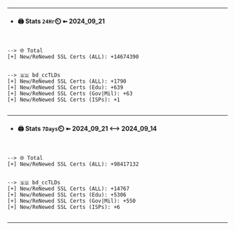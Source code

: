

---
- #### 🖨️ **Stats** `24Hr`⏲️ ➼ 2024_09_21
```console


--> 🌐 Total
[+] New/ReNewed SSL Certs (ALL): +14674390


--> 🇧🇩 bd_ccTLDs
[+] New/ReNewed SSL Certs (ALL): +1790
[+] New/ReNewed SSL Certs (Edu): +639
[+] New/ReNewed SSL Certs (Gov|Mil): +63
[+] New/ReNewed SSL Certs (ISPs): +1


```

---
- #### 🖨️ **Stats** `7Days`⏲️ ➼ 2024_09_21 <--> 2024_09_14
```console


--> 🌐 Total
[+] New/ReNewed SSL Certs (ALL): +98417132


--> 🇧🇩 bd_ccTLDs
[+] New/ReNewed SSL Certs (ALL): +14767
[+] New/ReNewed SSL Certs (Edu): +5306
[+] New/ReNewed SSL Certs (Gov|Mil): +550
[+] New/ReNewed SSL Certs (ISPs): +6


```

---

